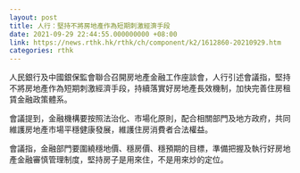 ```yaml
---
layout: post
title: 人行：堅持不將房地產作為短期刺激經濟手段
date: 2021-09-29 22:44:55.000000000 +08:00
link: https://news.rthk.hk/rthk/ch/component/k2/1612860-20210929.htm
categories: rthk
---
```


人民銀行及中國銀保監會聯合召開房地產金融工作座談會，人行引述會議指，堅持不將房地產作為短期刺激經濟手段，持續落實好房地產長效機制，加快完善住房租賃金融政策體系。

會議提到，金融機構要按照法治化、市場化原則，配合相關部門及地方政府，共同維護房地產市場平穩健康發展，維護住房消費者合法權益。

會議指，金融部門要圍繞穩地價、穩房價、穩預期的目標，準備把握及執行好房地產金融審慎管理制度，堅持房子是用來住，不是用來炒的定位。
